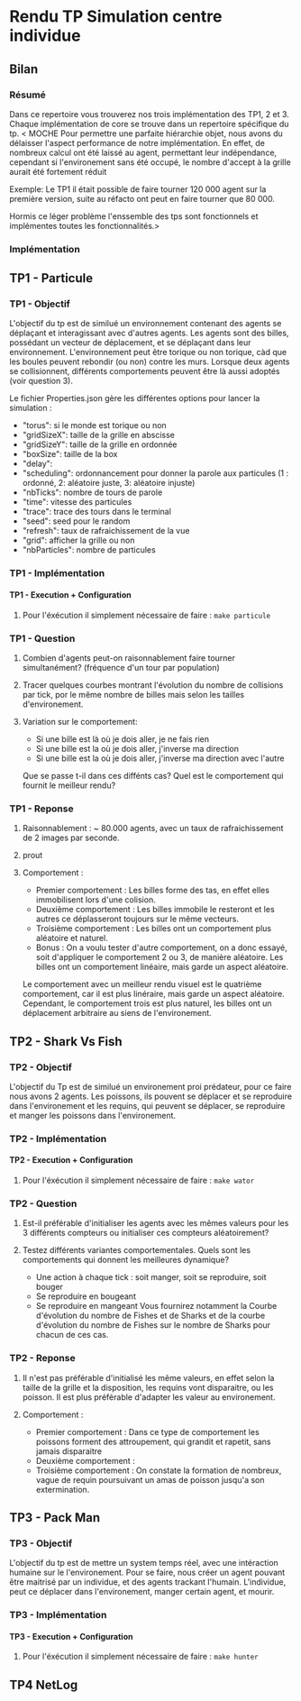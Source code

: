 # Rendu TP Simulation centre individue

## Bilan

### Résumé

Dans ce repertoire vous trouverez nos trois implémentation des TP1, 2 et 3.
Chaque implémentation de core se trouve dans un repertoire spécifique du tp.
< MOCHE
Pour permettre une parfaite hiérarchie objet, nous avons du délaisser l'aspect performance de notre implémentation.
En effet, de nombreux calcul ont été laissé au agent, permettant leur indépendance, cependant si l'environement sans été
occupé, le nombre d'accept à la grille aurait été fortement réduit

Exemple: Le TP1 il était possible de faire tourner 120 000 agent sur la première version, suite au réfacto ont peut en faire tourner que 80 000.

Hormis ce léger problème l'enssemble des tps sont fonctionnels et implémentes toutes les fonctionnalités.>

### Implémentation

###

## TP1 - Particule

### TP1 - Objectif

L'objectif du tp est de similué un environnement contenant des agents se déplaçant et interagissant avec d'autres agents.
Les agents sont des billes, possédant un vecteur de déplacement, et se déplaçant dans leur environnement.
L'environnement peut être torique ou non torique, càd que les boules peuvent rebondir (ou non) contre les murs.
Lorsque deux agents se collisionnent, différents comportements peuvent être là aussi adoptés (voir question 3).

Le fichier Properties.json gère les différentes options pour lancer la simulation :
 * "torus": si le monde est torique ou non
 * "gridSizeX": taille de la grille en abscisse
 * "gridSizeY": taille de la grille en ordonnée
 * "boxSize": taille de la box
 * "delay":
 * "scheduling": ordonnancement pour donner la parole aux particules (1 : ordonné, 2: aléatoire juste, 3: aléatoire injuste)
 * "nbTicks": nombre de tours de parole
 * "time": vitesse des particules
 * "trace": trace des tours dans le terminal
 * "seed": seed pour le random
 * "refresh": taux de rafraichissement de la vue
 * "grid": afficher la grille ou non
 * "nbParticles": nombre de particules

### TP1 - Implémentation

#### TP1 - Execution + Configuration

1. Pour l'éxécution il simplement nécessaire de faire :
    ```make particule```

### TP1 - Question

1. Combien d'agents peut-on raisonnablement faire tourner simultanément? (fréquence d'un tour par population)

2. Tracer quelques courbes montrant l'évolution du nombre de collisions par tick, por le même nombre de billes
    mais selon les tailles d'environement.

3. Variation sur le comportement:
    * Si une bille est là où je dois aller, je ne fais rien
    * Si une bille est la où je dois aller, j'inverse ma direction
    * Si une bille est la où je dois aller, j'inverse ma direction avec l'autre

    Que se passe t-il dans ces diffénts cas? Quel est le comportement qui fournit le meilleur rendu?

### TP1 - Reponse

1. Raisonnablement : ~ 80.000 agents, avec un taux de rafraichissement de 2 images par seconde.

2. prout

3. Comportement :
    * Premier comportement : Les billes forme des tas, en effet elles immobilisent lors d'une colision.
    * Deuxième comportement : Les billes immobile le resteront et les autres ce déplasseront toujours sur le même vecteurs.
    * Troisième comportement : Les billes ont un comportement plus aléatoire et naturel.
    * Bonus :
        On a voulu tester d'autre comportement, on a donc essayé, soit d'appliquer le comportement 2 ou 3, de manière aléatoire.
        Les billes ont un comportement linéaire, mais garde un aspect aléatoire.

    Le comportement avec un meilleur rendu visuel est le quatrième comportement, car il est plus linéraire, mais garde un aspect aléatoire.
    Cependant, le comportement trois est plus naturel, les billes ont un déplacement arbitraire au siens de l'environement.

## TP2 - Shark Vs Fish

### TP2 - Objectif

L'objectif du Tp est de similué un environement proi prédateur, pour ce faire nous avons 2 agents.
Les poissons, ils pouvent se déplacer et se reproduire dans l'environement et les requins, qui
peuvent se déplacer, se reproduire et manger les poissons dans l'environement.

### TP2 - Implémentation

#### TP2 - Execution + Configuration

1. Pour l'éxécution il simplement nécessaire de faire :
    ```make wator```

### TP2 - Question

1. Est-il préférable d'initialiser les agents avec les mêmes valeurs pour les 3 différents compteurs
    ou initialiser ces compteurs aléatoirement?

2. Testez différents variantes comportementales. Quels sont les comportements qui donnent les
    meilleures dynamique?
    * Une action à chaque tick : soit manger, soit se reproduire, soit bouger
    * Se reproduire en bougeant
    * Se reproduire en mangeant
    Vous fournirez notamment la Courbe d'évolution du nombre de Fishes et de Sharks et de la courbe
    d'évolution du nombre de Fishes sur le nombre de Sharks pour chacun de ces cas.

### TP2 - Reponse

1. Il n'est pas préférable d'initialisé les même valeurs, en effet selon la taille de la grille et la disposition, les requins
    vont disparaitre, ou les poisson.
    Il est plus préférable d'adapter les valeur au environement.

2. Comportement :
    * Premier comportement : Dans ce type de comportement les poissons forment des attroupement, qui grandit et rapetit, sans jamais disparaitre
    * Deuxième comportement :
    * Troisième comportement : On constate la formation de nombreux, vague de requin poursuivant un amas de poisson jusqu'a son extermination.

## TP3 - Pack Man

### TP3 - Objectif

L'objectif du tp est de mettre un system temps réel, avec une intéraction humaine sur le l'environement.
Pour se faire, nous créer un agent pouvant être maitrisé par un individue, et des agents trackant l'humain.
L'individue, peut ce déplacer dans l'environement, manger certain agent, et mourir.

### TP3 - Implémentation

#### TP3 - Execution + Configuration

1. Pour l'éxécution il simplement nécessaire de faire :
    ```make hunter```

## TP4 NetLog
